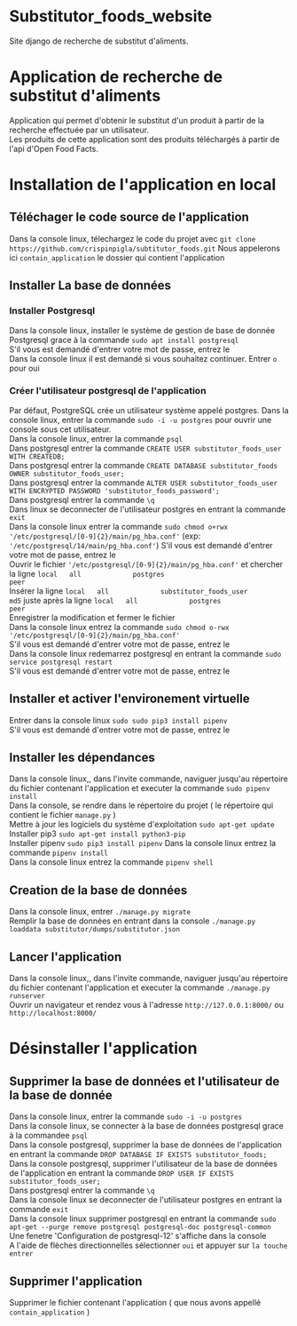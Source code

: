 # Substitutor_foods_website
Site django de recherche de substitut d'aliments.
# Application de recherche de substitut d'aliments
Application qui permet d'obtenir le substitut d'un produit à partir de la recherche effectuée par un utilisateur.  
Les produits de cette application sont des produits téléchargés à partir de l'api d'Open Food Facts.
# Installation de l'application en local
## Téléchager le code source de l'application
Dans la console linux, télechargez le code du projet avec `git clone https://github.com/crispinpigla/subtitutor_foods.git`
Nous appelerons ici `contain_application` le dossier qui contient l'application
## Installer La base de données
### Installer Postgresql
Dans la console linux, installer le système de gestion de base de donnée Postgresql grace à la commande `sudo apt install postgresql`  
S'il vous est demandé d'entrer votre mot de passe, entrez le  
Dans la console linux il est demandé si vous souhaitez continuer. Entrer `o` pour oui  
### Créer l'utilisateur postgresql de l'application
Par défaut, PostgreSQL crée un utilisateur système appelé postgres. Dans la console linux, entrer la commande `sudo -i -u postgres` pour ouvrir une console sous cet utilisateur.  
Dans la console linux, entrer la commande `psql`  
Dans postgresql entrer la commande `CREATE USER substitutor_foods_user WITH CREATEDB;`  
Dans postgresql entrer la commande `CREATE DATABASE substitutor_foods OWNER substitutor_foods_user;`  
Dans postgresql entrer la commande `ALTER USER substitutor_foods_user WITH ENCRYPTED PASSWORD 'substitutor_foods_password';`  
Dans postgresql entrer la commande `\q`  
Dans linux se deconnecter de l'utilisateur postgres en entrant la commande `exit`  
Dans la console linux entrer la commande `sudo chmod o+rwx '/etc/postgresql/[0-9]{2}/main/pg_hba.conf'` (exp: `'/etc/postgresql/14/main/pg_hba.conf'`)
S'il vous est demandé d'entrer votre mot de passe, entrez le  
Ouvrir le fichier `'/etc/postgresql/[0-9]{2}/main/pg_hba.conf'` et chercher la ligne `local   all             postgres                                peer`  
Insérer la ligne `local   all             substitutor_foods_user                                md5` juste après la ligne `local   all             postgres                                peer`  
Enregistrer la modification et fermer le fichier  
Dans la console linux entrez la commande `sudo chmod o-rwx '/etc/postgresql/[0-9]{2}/main/pg_hba.conf'`  
S'il vous est demandé d'entrer votre mot de passe, entrez le  
Dans la console linux redemarrez postgresql en entrant la commande `sudo service postgresql restart`  
S'il vous est demandé d'entrer votre mot de passe, entrez le  
## Installer et activer l'environement virtuelle
Entrer dans la console linux `sudo sudo pip3 install pipenv`  
S'il vous est demandé d'entrer votre mot de passe, entrez le  
## Installer les dépendances
Dans la console linux,, dans l'invite commande, naviguer jusqu'au répertoire du fichier contenant l'application et executer la commande `sudo pipenv install`  
Dans la console, se rendre dans le répertoire du projet ( le répertoire qui contient le fichier `manage.py` )  
Mettre à jour les logiciels du système d'exploitation `sudo apt-get update`  
Installer pip3 `sudo apt-get install python3-pip`  
Installer pipenv `sudo pip3 install pipenv`
Dans la console linux entrez la commande `pipenv install`  
Dans la console linux entrez la commande `pipenv shell`  
## Creation de la base de données
Dans la console linux, entrer `./manage.py migrate`  
Remplir la base de données en entrant dans la console `./manage.py loaddata substitutor/dumps/substitutor.json`  
## Lancer l'application
Dans la console linux,, dans l'invite commande, naviguer jusqu'au répertoire du fichier contenant l'application et executer la commande `./manage.py runserver`  
Ouvrir un navigateur et rendez vous à l'adresse `http://127.0.0.1:8000/` ou `http://localhost:8000/`  
# Désinstaller l'application
## Supprimer la base de données et l'utilisateur de la base de donnée
Dans la console linux, entrer la commande `sudo -i -u postgres`  
Dans la console linux, se connecter à la base de données postgresql grace à la commandee `psql`  
Dans la console postgresql, supprimer la base de données de l'application en entrant la commande `DROP DATABASE IF EXISTS substitutor_foods;`  
Dans la console postgresql, supprimer l'utilisateur de la base de données de l'application en entrant la commande `DROP USER IF EXISTS substitutor_foods_user;`  
Dans postgresql entrer la commande `\q`  
Dans la console linux se deconnecter de l'utilisateur postgres en entrant la commande `exit`  
Dans la console linux supprimer postgresql en entrant la commande `sudo apt-get --purge remove postgresql postgresql-doc postgresql-common`  
Une fenetre 'Configuration de postgresql-12' s'affiche dans la console  
A l'aide de flèches directionnelles sélectionner `oui` et appuyer sur `la touche entrer`  
## Supprimer l'application
Supprimer le fichier contenant l'application ( que nous avons appellé `contain_application`  )
